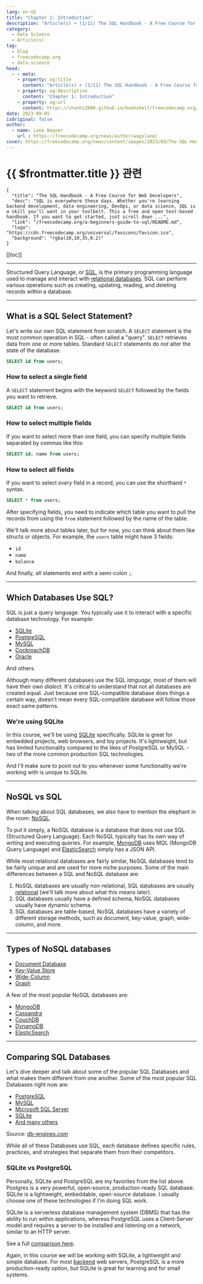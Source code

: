 ```yaml
---
lang: en-US
title: "Chapter 1: Introduction"
description: "Article(s) > (1/11) The SQL Handbook - A Free Course for Web Developers"
category:
  - Data Science
  - Article(s)
tag:
  - blog
  - freecodecamp.org
  - data-science
head:
  - - meta:
    - property: og:title
      content: "Article(s) > (1/11) The SQL Handbook - A Free Course for Web Developers"
    - property: og:description
      content: "Chapter 1: Introduction"
    - property: og:url
      content: https://chanhi2000.github.io/bookshelf/freecodecamp.org/a-beginners-guide-to-sql/chapter-1-introduction.html
date: 2023-09-05
isOriginal: false
author:
  - name: Lane Wagner
    url : https://freecodecamp.org/news/author/wagslane/
cover: https://freecodecamp.org/news/content/images/2023/09/The-SQL-Handbook-Cover.png
---
```


# {{ $frontmatter.title }} 관련

```component VPCard
{
  "title": "The SQL Handbook - A Free Course for Web Developers",
  "desc": "SQL is everywhere these days. Whether you're learning backend development, data engineering, DevOps, or data science, SQL is a skill you'll want in your toolbelt. This a free and open text-based handbook. If you want to get started, just scroll down ...",
  "link": "/freecodecamp.org/a-beginners-guide-to-sql/README.md",
  "logo": "https://cdn.freecodecamp.org/universal/favicons/favicon.ico",
  "background": "rgba(10,10,35,0.2)"
}
```

[[toc]]

---

<SiteInfo
  name="The SQL Handbook - A Free Course for Web Developers"
  desc="SQL is everywhere these days. Whether you're learning backend development, data engineering, DevOps, or data science, SQL is a skill you'll want in your toolbelt. This a free and open text-based handbook. If you want to get started, just scroll down ..."
  url="https://freecodecamp.org/news/a-beginners-guide-to-sql#heading-chapter-1-introduction"
  logo="https://cdn.freecodecamp.org/universal/favicons/favicon.ico"
  preview="https://freecodecamp.org/news/content/images/2023/09/The-SQL-Handbook-Cover.png"/>

Structured Query Language, or [SQL](https://freecodecamp.org/news/what-is-sql-database-definition-for-beginners/), is the primary programming language used to manage and interact with [relational databases](https://cloud.google.com/learn/what-is-a-relational-database). SQL can perform various operations such as creating, updating, reading, and deleting records within a database.

---

## What is a SQL Select Statement?

Let's write our own SQL statement from scratch. A `SELECT` statement is the most common operation in SQL - often called a "query". `SELECT` retrieves data from one or more tables. Standard `SELECT` statements do *not* alter the state of the database.

```sql
SELECT id from users;
```

### How to select a single field

A `SELECT` statement begins with the keyword `SELECT` followed by the fields you want to retrieve.

```sql
SELECT id from users;
```

### How to select multiple fields

If you want to select more than one field, you can specify multiple fields separated by commas like this:

```sql
SELECT id, name from users;
```

### How to select all fields

If you want to select *every* field in a record, you can use the shorthand `*` syntax.

```sql
SELECT * from users;
```

After specifying fields, you need to indicate which table you want to pull the records from using the `from` statement followed by the name of the table.

We'll talk more about tables later, but for now, you can think about them like structs or objects. For example, the `users` table might have 3 fields:

- `id`
- `name`
- `balance`

And finally, *all* statements end with a semi-colon `;`.

---

## Which Databases Use SQL?

SQL is just a query language. You typically use it to interact with a specific database technology. For example:

- [<VPIcon icon="iconfont icon-sqlite"/>SQLite](https://sqlite.org/index.html)
- [<VPIcon icon="iconfont icon-postgresql"/>PostgreSQL](https://postgresql.org/)
- [<VPIcon icon="iconfont icon-mysql"/>MySQL](https://mysql.com/)
- [<VPIcon icon="iconfont icon-cockroach-db"/>CockroachDB](https://cockroachlabs.com/)
- [<VPIcon icon="iconfont icon-oracle"/>Oracle](https://oracle.com/database/)

And others.

Although many different databases use the SQL *language*, most of them will have their own *dialect*. It's critical to understand that not all databases are created equal. Just because one SQL-compatible database does things a certain way, doesn't mean every SQL-compatible database will follow those exact same patterns.

### We're using SQLite

In this course, we'll be using [<VPIcon icon="iconfont icon-sqlite"/>SQLite](https://sqlite.org/index.html) specifically. SQLite is great for embedded projects, web browsers, and toy projects. It's lightweight, but has limited functionality compared to the likes of PostgreSQL or MySQL - two of the more common production SQL technologies.

And I'll make sure to point out to you whenever some functionality we're working with is unique to SQLite.

---

## NoSQL vs SQL

When talking about SQL databases, we also have to mention the elephant in the room: [<VPIcon icon="fa-brands fa-wikipedia-w"/>NoSQL](https://en.wikipedia.org/wiki/NoSQL).

To put it simply, a NoSQL database is a database that does not use SQL (Structured Query Language). Each NoSQL typically has its own way of writing and executing queries. For example, [<VPIcon icon="iconfont icon-mongodb"/>MongoDB](https://mongodb.com/) uses MQL (MongoDB Query Language) and [<VPIcon icon="iconfont icon-elasticsearch"/>ElasticSearch](https://elastic.co/) simply has a JSON API.

While most relational databases are fairly similar, NoSQL databases tend to be fairly unique and are used for more niche purposes. Some of the main differences between a SQL and NoSQL database are:

1. NoSQL databases are usually non-relational, SQL databases are usually [<VPIcon icon="iconfont icon-gcp"/>relational](https://cloud.google.com/learn/what-is-a-relational-database) (we'll talk more about what this means later).
2. SQL databases usually have a defined schema, NoSQL databases usually have dynamic schema.
3. SQL databases are table-based, NoSQL databases have a variety of different storage methods, such as document, key-value, graph, wide-column, and more.

---

## Types of NoSQL databases

- [<VPIcon icon="fa-brands fa-wikipedia-w"/>Document Database](https://en.wikipedia.org/wiki/Document-oriented_database)
- [<VPIcon icon="fa-brands fa-wikipedia-w"/>Key-Value Store](https://en.wikipedia.org/wiki/Key%E2%80%93value_database)
- [<VPIcon icon="fa-brands fa-wikipedia-w"/>Wide-Column](https://en.wikipedia.org/wiki/Wide-column_store)
- [<VPIcon icon="fa-brands fa-wikipedia-w"/>Graph](https://en.wikipedia.org/wiki/Graph_database)

A few of the most popular NoSQL databases are:

- [<VPIcon icon="fa-brands fa-wikipedia-w"/>MongoDB](https://en.wikipedia.org/wiki/MongoDB)
- [<VPIcon icon="fa-brands fa-wikipedia-w"/>Cassandra](https://en.wikipedia.org/wiki/Apache_Cassandra)
- [<VPIcon icon="fa-brands fa-wikipedia-w"/>CouchDB](https://en.wikipedia.org/wiki/Apache_CouchDB)
- [<VPIcon icon="fa-brands fa-wikipedia-w"/>DynamoDB](https://en.wikipedia.org/wiki/Amazon_DynamoDB)
- [<VPIcon icon="iconfont icon-elasticsearch"/>ElasticSearch](https://elastic.co/)

---

## Comparing SQL Databases

Let's dive deeper and talk about some of the popular SQL Databases and what makes them different from one another. Some of the most popular SQL Databases right now are:

- [<VPIcon icon="fa-brands fa-wikipedia-w"/>PostgreSQL](https://en.wikipedia.org/wiki/PostgreSQL)
- [<VPIcon icon="fa-brands fa-wikipedia-w"/>MySQL](https://en.wikipedia.org/wiki/MySQL)
- [<VPIcon icon="fas fa-globe"/>Microsoft SQL Server](https://db-engines.com/en/system/Microsoft+SQL+Server)
- [<VPIcon icon="fa-brands fa-wikipedia-w"/>SQLite](https://en.wikipedia.org/wiki/SQLite)
- [<VPIcon icon="fa-brands fa-wikipedia-w"/>And many others](https://en.wikipedia.org/wiki/List_of_relational_database_management_systems)

Source: [<VPIcon icon="fas fa-globe"/>db-engines.com](https://db-engines.com/en/ranking)

<SiteInfo
  name="DB-Engines Ranking"
  desc="Popularity ranking of database management systems."
  url="https://db-engines.com/en/ranking/"
  logo="https://db-engines.com/favicon.ico"
  preview="https://db-engines.com/pictures/db-engines_128x128.png"/>


While all of these Databases use SQL, each database defines specific rules, practices, and strategies that separate them from their competitors.

### SQLite vs PostgreSQL

Personally, SQLite and PostgreSQL are my favorites from the list above. Postgres is a very powerful, open-source, production-ready SQL database. SQLite is a lightweight, embeddable, open-source database. I usually choose one of these technologies if I'm doing SQL work.

SQLite is a serverless database management system (DBMS) that has the ability to run within applications, whereas PostgreSQL uses a Client-Server model and requires a server to be installed and listening on a network, similar to an HTTP server.

See a full [<VPIcon icon="fas fa-globe"/>comparison here](https://db-engines.com/en/system/PostgreSQL%3BSQLite).

<SiteInfo
  name="PostgreSQL vs. SQLite Comparison"
  desc="Detailed side-by-side view of PostgreSQL and SQLite"
  url="https://db-engines.com/en/system/PostgreSQL%3BSQLite/"
  logo="https://db-engines.com/favicon.ico"
  preview="https://db-engines.com/pictures/db-engines_128x128.png"/>

Again, in this course we will be working with SQLite, a lightweight and simple database. For most [<VPIcon icon="fas fa-globe"/>backend](https://blog.boot.dev/backend/do-backend-devs-need-sql/) web servers, PostgreSQL is a more production-ready option, but SQLite is great for learning and for small systems.
